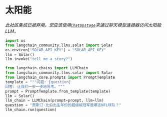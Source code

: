 # 太阳能

*此社区集成已被弃用。您应该使用[`ChatUpstage`](../../chat/upstage)来通过聊天模型连接器访问太阳能LLM。*

```python
import os
from langchain_community.llms.solar import Solar
os.environ["SOLAR_API_KEY"] = "SOLAR_API_KEY"
llm = Solar()
llm.invoke("tell me a story?")
```

```python
from langchain.chains import LLMChain
from langchain_community.llms.solar import Solar
from langchain_core.prompts import PromptTemplate
template = """问题: {question}
回答: 让我们一步一步地思考。"""
prompt = PromptTemplate.from_template(template)
llm = Solar()
llm_chain = LLMChain(prompt=prompt, llm=llm)
question = "贾斯汀·比伯出生年份的超级碗冠军是哪支NFL球队？"
llm_chain.run(question)
```